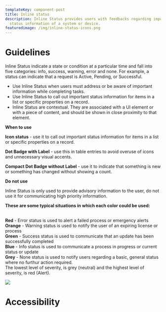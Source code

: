 ```yaml
---
templateKey: component-post
title: Inline status
description: Inline Status provides users with feedbacks regarding important
  status information of a system or device.
featuredimage: /img/inline-status-icons.png
---
```

# **G﻿uidelines**

Inline Status indicate a state or condition at a particular time and fall into five categories: info, success, warning, error and none. For example, a status can indicate that a request is Active, Pending, or Successful.

* Use Inline Status when users must address or be aware of important information while completing tasks.
* Use Inline Status to call out important status information for items in a list or specific properties on a record.
* Inline Status are contextual. They are associated with a UI element or with a piece of content, and should be shown in close proximity to that element.

**W﻿hen to use**

**Icon status** - use it to call out important status information for items in a list or specific properties on a record.

**Dot Badge with Label** - use this in table entries to avoid overuse of icons and unnecessary visual accents.

**Compact Dot Badge without Label** - use it to indicate that something is new or something has changed without showing a count.



**D﻿o not use**

Inline Status is only used to provide advisory information to the user, do not use it for communicating high priority information.



**These are some typical situations in which each color could be used:**

\
**Red** - Error status is used to alert a failed process or emergency alerts\
**Orange** - Warning status is used to notify the user of an expiring license or process\
**Green** - Success status is used to communicate that an update has been successfully completed\
**Blue** - Info status is used to communicate a process in progress or current status or update\
**Grey** - None status is used to notify users regarding a basic, general status where no furthur action required.\
The lowest level of severity, is grey (neutral) and the highest level of severity, is red (Alert).



![](/img/frame-1.png)



# **A﻿ccessibility**